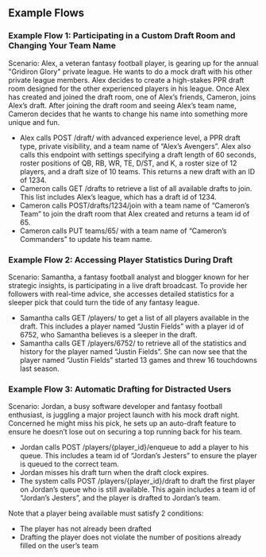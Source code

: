 ## Example Flows

### Example Flow 1: Participating in a Custom Draft Room and Changing Your Team Name

Scenario: Alex, a veteran fantasy football player, is gearing up for the annual "Gridiron Glory" private league. He wants to do a mock draft with his other private league members. Alex decides to create a high-stakes PPR draft room designed for the other experienced players in his league. Once Alex has created and joined the draft room, one of Alex’s friends, Cameron, joins Alex’s draft. After joining the draft room and seeing Alex’s team name, Cameron decides that he wants to change his name into something more unique and fun.

- Alex calls POST /draft/ with advanced experience level, a PPR draft type, private visibility, and a team name of “Alex’s Avengers”. Alex also calls this endpoint with settings specifying a draft length of 60 seconds, roster positions of QB, RB, WR, TE, D/ST, and K, a roster size of 12 players, and a draft size of 10 teams. This returns a new draft with an ID of 1234.
- Cameron calls GET /drafts to retrieve a list of all available drafts to join. This list includes Alex’s league, which has a draft id of 1234.
- Cameron calls POST/drafts/1234/join with a team name of “Cameron’s Team” to join the draft room that Alex created and returns a team id of 65.
- Cameron calls PUT teams/65/ with a team name of “Cameron’s Commanders” to update his team name.


### Example Flow 2: Accessing Player Statistics During Draft

Scenario: Samantha, a fantasy football analyst and blogger known for her strategic insights, is participating in a live draft broadcast. To provide her followers with real-time advice, she accesses detailed statistics for a sleeper pick that could turn the tide of any fantasy league.

- Samantha calls GET /players/ to get a list of all players available in the draft. This includes a player named “Justin Fields” with a player id of 6752, who Samantha believes is a sleeper in the draft.
- Samantha calls GET /players/6752/ to retrieve all of the statistics and history for the player named “Justin Fields”. She can now see that the player named “Justin Fields” started 13 games and threw 16 touchdowns last season.

### Example Flow 3: Automatic Drafting for Distracted Users

Scenario: Jordan, a busy software developer and fantasy football enthusiast, is juggling a major project launch with his mock draft night. Concerned he might miss his pick, he sets up an auto-draft feature to ensure he doesn’t lose out on securing a top running back for his team.

- Jordan calls POST /players/{player_id}/enqueue to add a player to his queue. This includes a team id of “Jordan’s Jesters” to ensure the player is queued to the correct team.
- Jordan misses his draft turn when the draft clock expires.
- The system calls POST /players/{player_id}/draft to draft the first player on Jordan’s queue who is still available. This again includes a team id of “Jordan’s Jesters”, and the player is drafted to Jordan’s team.

Note that a player being available must satisfy 2 conditions:
- The player has not already been drafted
- Drafting the player does not violate the number of positions already filled on the user’s team

